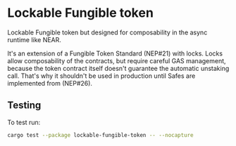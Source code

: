 # Lockable Fungible token

Lockable Fungible token but designed for composability in the async runtime like NEAR.

It's an extension of a Fungible Token Standard (NEP#21) with locks.
Locks allow composability of the contracts, but require careful GAS management, because the token contract itself
doesn't guarantee the automatic unstaking call. That's why it shouldn't be used in production
until Safes are implemented from (NEP#26).

## Testing

To test run:

```bash
cargo test --package lockable-fungible-token -- --nocapture
```
